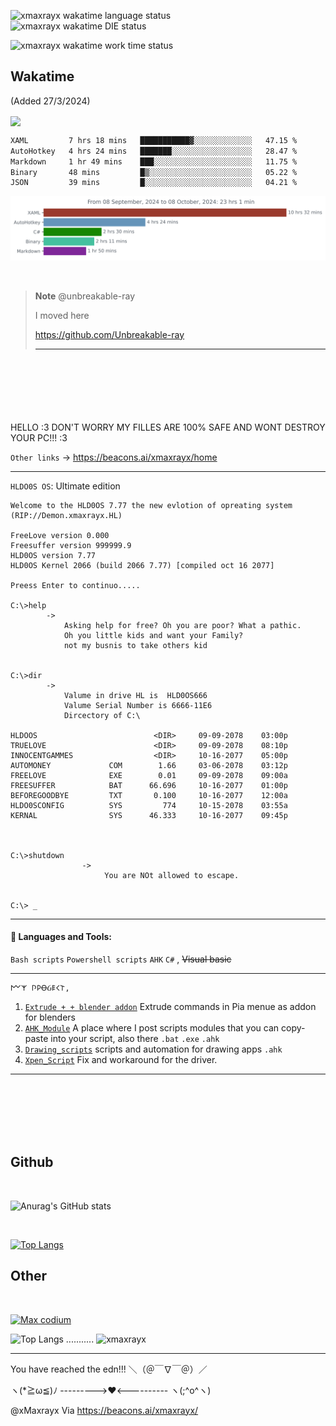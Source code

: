 <img
  src="https://wakatime.com/share/@xMaxrayx/2db3823e-253b-4061-97ac-49a6f1050313.svg"
  alt="xmaxrayx wakatime language status"
  width="600"
/>
</br>
<img
  src="https://wakatime.com/share/@xMaxrayx/b377e1ac-ba39-4964-a129-1830bc888b9e.svg"
  alt="xmaxrayx wakatime DIE status"
  width="600"
/>




<img
  src="https://wakatime.com/share/@xMaxrayx/5a830baa-7a13-4edc-b7c0-98ada3404d1f.svg"
  alt="xmaxrayx wakatime work time status"
  height ="130"
/>






## Wakatime
(Added 27/3/2024)

 [<img align="center" src="https://github-readme-stats.vercel.app/api/wakatime?username=@xMaxrayx&theme=radical&layout=compact">](https://wakatime.com/@xMaxrayx) 



<!--START_SECTION:waka-->

```txt
XAML         7 hrs 18 mins   ███████████▓░░░░░░░░░░░░░   47.15 %
AutoHotkey   4 hrs 24 mins   ███████░░░░░░░░░░░░░░░░░░   28.47 %
Markdown     1 hr 49 mins    ███░░░░░░░░░░░░░░░░░░░░░░   11.75 %
Binary       48 mins         █▒░░░░░░░░░░░░░░░░░░░░░░░   05.22 %
JSON         39 mins         █░░░░░░░░░░░░░░░░░░░░░░░░   04.21 %
```

<!--END_SECTION:waka-->



<img
  src="https://github.com/xmaxrayx/xmaxrayx/blob/main/images/stat.svg"
  alt="xmaxrayx wakatime status"
/>















<br>

> **Note**
>  @unbreakable-ray
>  
>  I moved here 
>  
>   https://github.com/Unbreakable-ray
>   
>   
>   
>   
>---------------------------------------------------------------------------------------------
<br>
<br>
<br>
<br>
<br>
<br>
 HELLO :3 DON'T WORRY MY FILLES ARE 100% SAFE AND WONT DESTROY YOUR PC!!! :3


 `Other links` -> https://beacons.ai/xmaxrayx/home

------------

`HLDO0S OS`: Ultimate edition
```
Welcome to the HLD0OS 7.77 the new evlotion of opreating system
(RIP://Demon.xmaxrayx.HL)

FreeLove version 0.000
Freesuffer version 999999.9
HLD0OS version 7.77
HLD0OS Kernel 2066 (build 2066 7.77) [compiled oct 16 2077]

Preess Enter to continuo.....

C:\>help
        -> 
            Asking help for free? Oh you are poor? What a pathic.
            Oh you little kids and want your Family? 
            not my busnis to take others kid
         
         
C:\>dir
        ->
            Valume in drive HL is  HLD0OS666
            Valume Serial Number is 6666-11E6
            Dircectory of C:\
            
HLDOOS                          <DIR>     09-09-2078    03:00p 
TRUELOVE                        <DIR>     09-09-2078    08:10p
INNOCENTGAMMES                  <DIR>     10-16-2077    05:00p
AUTOMONEY             COM        1.66     03-06-2078    03:12p
FREELOVE              EXE        0.01     09-09-2078    09:00a
FREESUFFER            BAT      66.696     10-16-2077    01:00p   
BEFOREGOODBYE         TXT       0.100     10-16-2077    12:00a
HLDO0SCONFIG          SYS         774     10-15-2078    03:55a
KERNAL                SYS      46.333     10-16-2077    09:45p



C:\>shutdown
                ->
                     You are NOt allowed to escape.
                     

C:\> _

```
------------



#### 🧰 Languages and Tools:


`Bash scripts` `Powershell scripts` `AHK` `C#` , ~~Visual basic~~

------------




```
𐌌𐌙 𐌐𐌓ꝊᏵ𐌄𐌂𐌕, 
```
1. [`Extrude + + blender addon`](https://github.com/xmaxrayx/Blender3D_Extrude_Plus_Plus_addon) Extrude commands in Pia menue as addon for blenders
1. [`AHK_Module`](https://github.com/xmaxrayx/AHK_Module)  A place where I post scripts modules that you can copy-paste into your script, also there `.bat`  `.exe`  `.ahk`
2. [`Drawing_scripts`](https://github.com/xmaxrayx/Drawing_scripts) scripts and automation for drawing apps `.ahk`
3. [`Xpen_Script`](https://github.com/xmaxrayx/Xpen_script) Fix and workaround for the driver.



------------
<br>

<br>

<br>

<br>

<br>

## Github

<br>

![Anurag's GitHub stats](https://github-readme-stats.vercel.app/api?username=xmaxrayx&show_icons=true&theme=radical)

<br>

[![Top Langs](https://github-readme-stats.vercel.app/api/top-langs/?username=xmaxrayx&layout=donut-vertical&langs_count=20&theme=radical  )](https://github.com/anuraghazra/github-readme-stats)

## Other

<br>

 [![Max codium](https://codeium.com/profile/xmaxrayx/card.png)](https://codeium.com/profile/xmaxrayx)



![Top Langs](https://github-readme-stats.vercel.app/api/top-langs/?username=xmaxrayx&theme=tokyonight)
 ...........  <img src="https://github-readme-stats.vercel.app/api?username=xmaxrayx&show_icons=true&theme=gotham" alt="xmaxrayx" />


------------
You have reached the edn!!! ＼（＠￣∇￣＠）／

 ヽ(*≧ω≦)ﾉ --------->❤️<---------- ヽ(;^o^ヽ)

@xMaxrayx  Via https://beacons.ai/xmaxrayx/
